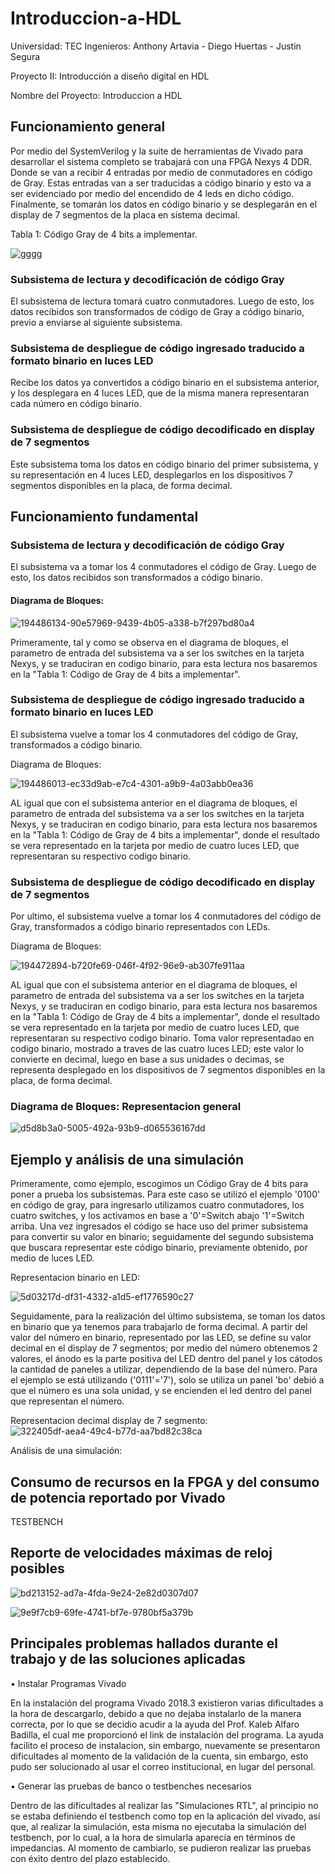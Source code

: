 # Introduccion-a-HDL
Universidad: TEC
Ingenieros: Anthony Artavia - Diego Huertas - Justin Segura

Proyecto II: Introducción a diseño digital en HDL

Nombre del Proyecto: Introduccion a HDL


## Funcionamiento general
Por medio del SystemVerilog y la suite de herramientas de Vivado para desarrollar el sistema completo se trabajará con una FPGA Nexys 4 DDR. Donde se van a recibir 4 entradas por medio de conmutadores en código de Gray. Estas entradas van a ser traducidas a código binario y esto va a ser evidenciado por medio del encendido de 4 leds en dicho código. Finalmente, se tomarán los datos en código binario y se desplegarán en el display de 7 segmentos de la placa en sistema decimal.


   Tabla 1: Código Gray de 4 bits a implementar.

 ![gggg](https://user-images.githubusercontent.com/110042626/194808617-157f27db-a59a-495e-ac99-62b6ac1318bc.PNG)

	




### Subsistema de lectura y decodificación de código Gray
El subsistema de lectura tomará cuatro conmutadores. Luego de esto, los datos recibidos son transformados de código de Gray a código binario, previo a enviarse al siguiente subsistema.

### Subsistema de despliegue de código ingresado traducido a formato binario en luces LED
Recibe los datos ya convertidos a código binario en el subsistema anterior, y los desplegara en 4 luces LED, que de la misma manera representaran cada número en código binario.

### Subsistema de despliegue de código decodificado en display de 7 segmentos
Este subsistema toma los datos en código binario del primer subsistema, y su representación en 4 luces LED, desplegarlos en los dispositivos 7 segmentos disponibles en la placa, de forma decimal.


## Funcionamiento fundamental
### Subsistema de lectura y decodificación de código Gray

El subsistema va a tomar los 4 conmutadores el código de Gray. Luego de esto, los datos recibidos son transformados a código binario.

#### Diagrama de Bloques:

![194486134-90e57969-9439-4b05-a338-b7f297bd80a4](https://user-images.githubusercontent.com/110042626/194795708-cb491c98-03eb-46f2-a12e-eb9a159d5ac2.jpg)


Primeramente, tal y como se observa en el diagrama de bloques, el parametro de entrada del subsistema va a ser los switches en la tarjeta Nexys, y se traduciran en codigo binario, para esta lectura nos basaremos en la "Tabla 1: Código de Gray de 4 bits a implementar".

### Subsistema de despliegue de código ingresado traducido a formato binario en luces LED

El subsistema vuelve a tomar los 4 conmutadores del código de Gray, transformados a código binario.

Diagrama de Bloques:

![194486013-ec33d9ab-e7c4-4301-a9b9-4a03abb0ea36](https://user-images.githubusercontent.com/110042626/194795738-24175caf-2cc0-44c8-b2df-3097765068dd.png)

AL igual que con el subsistema anterior en el diagrama de bloques, el parametro de entrada del subsistema va a ser los switches en la tarjeta Nexys, y se traduciran en codigo binario, para esta lectura nos basaremos en la "Tabla 1: Código de Gray de 4 bits a implementar", donde el resultado se vera representado en la tarjeta por medio de cuatro luces LED, que representaran su respectivo codigo binario.

### Subsistema de despliegue de código decodificado en display de 7 segmentos

Por ultimo, el subsistema vuelve a tomar los 4 conmutadores del código de Gray, transformados a código binario representados con LEDs.

Diagrama de Bloques:

![194472894-b720fe69-046f-4f92-96e9-ab307fe911aa](https://user-images.githubusercontent.com/110042626/194795104-07a0b308-c1b0-4d4c-a7bb-1cc5055f2630.png)

AL igual que con el subsistema anterior en el diagrama de bloques, el parametro de entrada del subsistema va a ser los switches en la tarjeta Nexys, y se traduciran en codigo binario, para esta lectura nos basaremos en la "Tabla 1: Código de Gray de 4 bits a implementar", donde el resultado se vera representado en la tarjeta por medio de cuatro luces LED, que representaran su respectivo codigo binario. Toma valor representadao en codigo binario, mostrado a traves de las cuatro luces LED; este valor lo convierte en decimal, luego en base a sus unidades o decimas, se representa desplegado en los dispositivos de 7 segmentos disponibles en la placa, de forma decimal.


### Diagrama de Bloques: Representacion general

![d5d8b3a0-5005-492a-93b9-d065536167dd](https://user-images.githubusercontent.com/110042626/194796472-c744d1e3-d0a3-4859-8be5-923160706dde.jpg)

##  Ejemplo y análisis de una simulación

Primeramente, como ejemplo, escogimos un Código Gray de 4 bits para poner a prueba los subsistemas. Para este caso se utilizó el ejemplo '0100' en código de gray, para ingresarlo utilizamos cuatro conmutadores, los cuatro switches, y los activamos en base a '0'=Switch abajo '1'=Switch arriba. Una vez ingresados el código se hace uso del primer subsistema para convertir su valor en binario; seguidamente del segundo subsistema que buscara representar este código binario, previamente obtenido, por medio de luces LED.

Representacion binario en LED:

![5d03217d-df31-4332-a1d5-ef1776590c27](https://user-images.githubusercontent.com/110042626/194809613-14947096-0fa4-4260-b75e-d29d243bbb61.jpg)

Seguidamente, para la realización del último subsistema, se toman los datos en binario que ya tenemos para trabajarlo de forma decimal. A partir del valor del número en binario, representado por las LED, se define su valor decimal en el display de 7 segmentos; por medio del número obtenemos 2 valores, el ánodo es la parte positiva del LED dentro del panel y los cátodos la cantidad de paneles a utilizar, dependiendo de la base del número. Para el ejemplo se está utilizando ('0111'='7'), solo se utiliza un panel 'bo' debió a que el número es una sola unidad, y se encienden el led dentro del panel que representan el número.

Representacion decimal display de 7 segmento:
![322405df-aea4-49c4-b77d-aa7bd82c38ca](https://user-images.githubusercontent.com/110042626/194809417-47fe98f5-c9a1-4fab-9753-68fc0cdadd72.jpg)

Análisis de una simulación:






##  Consumo de recursos en la FPGA y del consumo de potencia reportado por Vivado

TESTBENCH















##  Reporte de velocidades máximas de reloj posibles


![bd213152-ad7a-4fda-9e24-2e82d0307d07](https://user-images.githubusercontent.com/110042626/194801235-36d773a5-4554-4667-8dd1-29996cbbc452.jpg)


![9e9f7cb9-69fe-4741-bf7e-9780bf5a379b](https://user-images.githubusercontent.com/110042626/194801244-04c56e33-6ed4-4c0f-b81a-bf7967a85e73.jpg)






##  Principales problemas hallados durante el trabajo y de las soluciones aplicadas

•	Instalar Programas Vivado

En la instalación del programa Vivado 2018.3 existieron varias dificultades a la hora de descargarlo, debido a que no  dejaba instalarlo de la manera correcta, por lo que se decidio acudir a la ayuda del Prof. Kaleb Alfaro Badilla, el cual me proporcionó el link de instalación del programa. La ayuda facilito el proceso de instalacion, sin embargo, nuevamente se presentaron dificultades al momento de la validación de la cuenta, sin embargo, esto pudo ser solucionado al usar el correo institucional, en lugar del personal.

•	Generar las pruebas de banco o testbenches necesarios

Dentro de las dificultades al realizar las "Simulaciones RTL", al principio no se estaba definiendo el testbench como top en la aplicación del vivado, así que, al realizar la simulación, esta misma no ejecutaba la simulación del testbench, por lo cual, a la hora de simularla aparecía en términos de impedancias. Al momento de cambiarlo, se pudieron realizar las pruebas con éxito dentro del plazo establecido.


